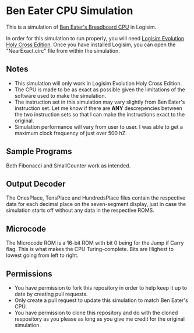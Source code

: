 # Ben Eater CPU Simulation
This is a simulation of [Ben Eater's Breadboard CPU](https://eater.net/8bit/) in Logisim.

In order for this simulation to run properly, you will need [Logisim Evolution Holy Cross Edition](https://github.com/kevinawalsh/logisim-evolution).  Once you have installed Logisim, you can open the "NearExact.circ" file from within the simulation.

## Notes
- This simulation will only work in Logisim Evolution Holy Cross Edition.
- The CPU is made to be as exact as possible given the limitations of the software used to make the simulation.
- The instruction set in this simulation may vary slightly from Ben Eater's instruction set.  Let me know if there are **ANY** descrepencies between the two instruction sets so that I can make the instructions exact to the original.
- Simulation performance will vary from user to user.  I was able to get a maximum clock frequency of just over 500 hZ.

## Sample Programs
Both Fibonacci and SmallCounter work as intended.

## Output Decoder
The OnesPlace, TensPlace and HundredsPlace files contain the respective data for each decimal place on the seven-segment display, just in case the simulation starts off without any data in the respective ROMS.

## Microcode
The Microcode ROM is a 16-bit ROM with bit 0 being for the Jump if Carry flag.  This is what makes the CPU Turing-complete.  Bits are Highest to lowest going from left to right.

## Permissions
- You have permission to fork this repository in order to help keep it up to date by creating pull requests.
 - Only create a pull request to update this simulation to match Ben Eater's CPU.
- You have permission to clone this repository and do with the cloned respository as you please as long as you give me credit for the original simulation.

